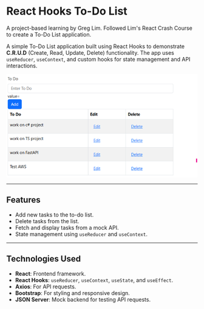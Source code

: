 # React Hooks To-Do List

A project-based learning by Greg Lim. Followed Lim's React Crash Course to create a To-Do List application. 

A simple To-Do List application built using React Hooks to demonstrate **C.R.U.D** (Create, Read, Update, Delete) functionality. The app uses `useReducer`, `useContext`, and custom hooks for state management and API interactions.

![To Do List Demo](image.png)

---

## Features

- Add new tasks to the to-do list.
- Delete tasks from the list.
- Fetch and display tasks from a mock API.
- State management using `useReducer` and `useContext`.

---

## Technologies Used

- **React**: Frontend framework.
- **React Hooks**: `useReducer`, `useContext`, `useState`, and `useEffect`.
- **Axios**: For API requests.
- **Bootstrap**: For styling and responsive design.
- **JSON Server**: Mock backend for testing API requests.

